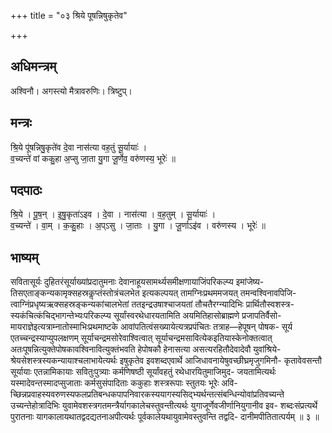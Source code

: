 +++
title = "०३ श्रिये पूषन्निषुकृतेव"

+++
## अधिमन्त्रम्
अश्विनौ। अगस्त्यो मैत्रावरुणिः। त्रिष्टुप्।

## मन्त्रः
श्रि॒ये पू॑षन्निषु॒कृते॑व दे॒वा नास॑त्या वह॒तुं सू॒र्यायाः॑ ।  
व॒च्यन्ते॑ वां ककु॒हा अ॒प्सु जा॒ता यु॒गा जू॒र्णेव॒ वरु॑णस्य॒ भूरेः॑ ॥

## पदपाठः
श्रि॒ये । पू॒ष॒न् । इ॒षु॒कृता॑ऽइव । दे॒वा । नास॑त्या । व॒ह॒तुम् । सू॒र्यायाः॑ ।  
व॒च्यन्ते॑ । वा॒म् । क॒कु॒हाः । अ॒प्ऽसु । जा॒ताः । यु॒गा । जू॒र्णाऽइ॑व । वरु॑णस्य । भूरेः॑ ॥

## भाष्यम्
सवितासूर्यः दुहितरंसूर्याख्यांप्रदातुमनाः देवानाहूयसामर्थ्यसमीक्षणायाजिंपरिकल्प्य इमांजेष्य- तिसएताङ्कन्यकामृक्सहस्रकॢप्तंस्तोत्रंचलभेत इत्यकल्पयत् तामग्निःप्रथममजयत् तमन्वश्विनावपिजि- त्वाग्निंप्रधृष्यऋक्सहस्रङ्कन्यकांचालभेतां ततइन्द्रउषाश्चाजयतां तौचतैरग्न्यादिभिः प्रार्थितौस्वशस्त्र- स्यकंचित्कंचिद्भागन्तेभ्यःपरिकल्प्य सूर्यांस्वरथेधारयतामिति अयमितिहासोब्राह्मणे प्रजापतिर्वैसो- मायराज्ञेइत्यत्राम्नातोस्माभिःप्रथमाष्टके आवांपतित्वंसख्यायेत्यत्रप्रपंचितः तत्राह—हेपूषन् पोषक- सूर्य एतच्चन्द्रस्याप्युपलक्षणम् सूर्याचन्द्रमसोरेवाश्वित्वात् सूर्याचन्द्रमसावित्येकइतियास्केनोक्तत्वात् अतःपूषन्नित्युक्तेपोषकावश्विनावित्युक्तंभवति हेपोषकौ हेनासत्या असत्यरहितौदेवादेवौ युवांश्रिये- श्रेयसेशस्त्रस्यकन्यायाश्चलाभायेत्यर्थः इषुकृतेव इवशब्दएवार्थे आजिधावनायेषुवच्छीघ्रमृजुगमिनौ- कृतावेवसन्तौ सूर्यायाः एतन्नामिकायाः सवितुःपुत्र्याः कर्मणिषष्ठी सूर्यांवहतुं रथेधारयितुमाजिमुद- जयतामित्यर्थः यस्मादेवन्तस्मादप्सुजाताः कर्मसुसंपादिताः ककुहाः शस्त्ररूपाः स्तुतयः भूरेः अवि- च्छिन्नप्रवाहस्यवरुणस्यफलप्रतिबन्धकपापनिवारकस्ययागस्यसिद्भ्यर्थन्तत्संबन्धिन्योवांप्रतिवच्यन्ते उच्यन्तेहोत्रादिभिः युवामेवशस्त्रगतमन्त्रैर्यागकालेचस्तुवन्तीत्यर्थः युगाजूर्णेवजीर्णानियुगानीव इव- शब्दःसंप्रत्यर्थे पुरातनाः यागकालायथातद्वदद्यतनाअपीत्यर्थः पूर्वकालेयथायुवामेवस्तुवन्ति तद्वदि- दानीमपीतितात्पर्यम् ॥ ३ ॥